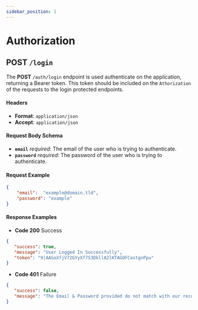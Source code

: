 ```yaml
---
sidebar_position: 1
---
```


# Authorization

## POST `/login`

The **POST** `/auth/login` endpoint is used authenticate on the application, returning a Bearer token. This token should be included on the `Athorization` of the requests to the login protected endpoints. 

#### Headers

* **Format**: `application/json`
* **Accept**: `application/json`

#### Request Body Schema

* **`email`** *required*: The email of the user who is trying to authenticate.
* **`password`** *required*: The password of the user who is trying to authenticate.

#### Request Example

```json
{
    "email":  "example@domain.tld",
    "password": "example"
}
```

#### Response Examples

* **Code 200** Success
 ```json
{
    "success": true,
    "message": "User Logged In Successfully",
    "token": "9|AAGoXfjV72GYyXf7S3DkllA2lKTAGOFCastgnPpu"
}
 ```

* **Code 401** Failure
 ```json
{
    "success": false,
    "message": "The Email & Password provided do not match with our record."
}
 ```